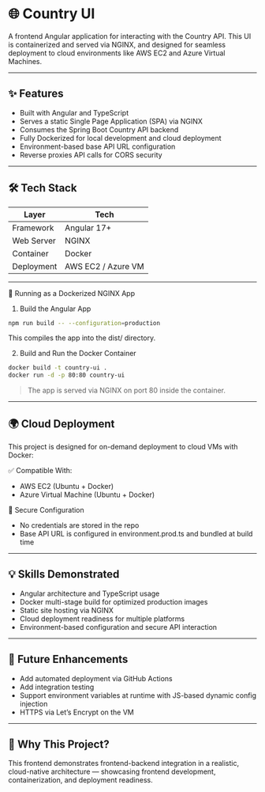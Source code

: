 # 🌐 Country UI

A frontend Angular application for interacting with the Country API. This UI is containerized and served via NGINX, and designed for seamless deployment to cloud environments like AWS EC2 and Azure Virtual Machines.

---

## ✨ Features

- Built with Angular and TypeScript
- Serves a static Single Page Application (SPA) via NGINX
- Consumes the Spring Boot Country API backend
- Fully Dockerized for local development and cloud deployment
- Environment-based base API URL configuration
- Reverse proxies API calls for CORS security

---

## 🛠️ Tech Stack

| Layer      | Tech               |
|------------|--------------------|
| Framework  | Angular 17+        |
| Web Server | NGINX              |
| Container  | Docker             |
| Deployment | AWS EC2 / Azure VM |

---

🐳 Running as a Dockerized NGINX App

1. Build the Angular App

```bash
npm run build -- --configuration=production
```

This compiles the app into the dist/ directory.

2. Build and Run the Docker Container

```bash
docker build -t country-ui .
docker run -d -p 80:80 country-ui
```

> The app is served via NGINX on port 80 inside the container.

---

## 🌍 Cloud Deployment

This project is designed for on-demand deployment to cloud VMs with Docker:

✅ Compatible With:

- AWS EC2 (Ubuntu + Docker)
- Azure Virtual Machine (Ubuntu + Docker)

🔐 Secure Configuration

- No credentials are stored in the repo
- Base API URL is configured in environment.prod.ts and bundled at build time

--- 

## 💡 Skills Demonstrated

- Angular architecture and TypeScript usage
- Docker multi-stage build for optimized production images
- Static site hosting via NGINX
- Cloud deployment readiness for multiple platforms
- Environment-based configuration and secure API interaction

---

## 🔭 Future Enhancements

- Add automated deployment via GitHub Actions
- Add integration testing
- Support environment variables at runtime with JS-based dynamic config injection
- HTTPS via Let’s Encrypt on the VM

---

## 🧠 Why This Project?

This frontend demonstrates frontend-backend integration in a realistic, cloud-native
architecture — showcasing frontend development, containerization, and deployment readiness.
